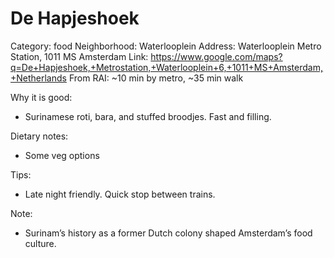# De Hapjeshoek
Category: food
Neighborhood: Waterlooplein
Address: Waterlooplein Metro Station, 1011 MS Amsterdam
Link: https://www.google.com/maps?q=De+Hapjeshoek,+Metrostation,+Waterlooplein+6,+1011+MS+Amsterdam,+Netherlands
From RAI: ~10 min by metro, ~35 min walk

Why it is good:
- Surinamese roti, bara, and stuffed broodjes. Fast and filling.

Dietary notes:
- Some veg options

Tips:
- Late night friendly. Quick stop between trains.

Note:
- Surinam’s history as a former Dutch colony shaped Amsterdam’s food culture.
